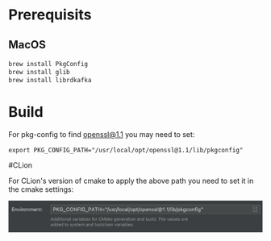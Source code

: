 # Prerequisits
## MacOS

```
brew install PkgConfig
brew install glib
brew install librdkafka
```

# Build

For pkg-config to find openssl@1.1 you may need to set:
```
export PKG_CONFIG_PATH="/usr/local/opt/openssl@1.1/lib/pkgconfig"
```

#CLion

For CLion's version of cmake to apply the above path you need to set it in
the cmake settings: 

<img src="clion-1.png" />




